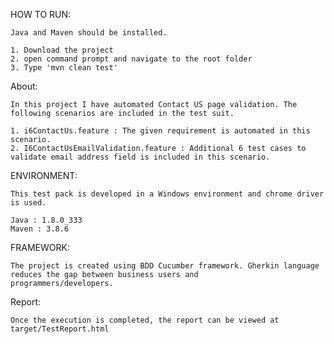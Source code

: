 HOW TO RUN:

	Java and Maven should be installed. 

	1. Download the project
	2. open command prompt and navigate to the root folder 
	3. Type 'mvn clean test' 



About:

	In this project I have automated Contact US page validation. The following scenarios are included in the test suit.

	1. i6ContactUs.feature : The given requirement is automated in this scenario.
	2. I6ContactUsEmailValidation.feature : Additional 6 test cases to validate email address field is included in this scenario.


ENVIRONMENT:

	This test pack is developed in a Windows environment and chrome driver is used.

	Java : 1.8.0_333
	Maven : 3.8.6

FRAMEWORK:

	The project is created using BDD Cucumber framework. Gherkin language reduces the gap between business users and
	programmers/developers.


Report:

	Once the execution is completed, the report can be viewed at target/TestReport.html
